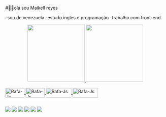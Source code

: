 #🖐🏻olá sou Maikell reyes

-sou de venezuela 
-estudo ingles e programação
-trabalho com front-end

<div align="center">
  <a href="https://github.com/rafaballerini">
  <img height="180em" src="https://github-readme-stats.vercel.app/api?username=maikell&show_icons=true&theme=dark&include_all_commits=true&count_private=false"/>
  <img height="180em" src="https://github-readme-stats.vercel.app/api/top-langs/?username=maikell&layout=compact&langs_count=7&theme=dark"/>
</div>
  
  <div style="display: inline_block"><br>
     <img align="center" alt="Rafa-Js" height="30" width="60" src="https://img.shields.io/badge/HTML5-E34F26?style=for-the-badge&logo=html5&logoColor=white">
     <img align="center" alt="Rafa-Js" height="30" width="60" src="https://img.shields.io/badge/CSS3-1572B6?style=for-the-badge&logo=css3&logoColor=white">
     <img align="center" alt="Rafa-Js" height="30" width="80" src="https://img.shields.io/badge/JavaScript-323330?style=for-the-badge&logo=javascript&logoColor=F7DF1E">
  <img align="center" alt="Rafa-Js" height="30" width="80" src="https://img.shields.io/badge/Bootstrap-563D7C?style=for-the-badge&logo=bootstrap&logoColor=white">
  </div>
  
  ##
  
  <div> 
  <a href="https://www.facebook.com/campaign/landing.php?&campaign_id=1661784632&extra_1=s%7Cc%7C320269324047%7Ce%7Cfacebook%7C&placement=&creative=320269324047&keyword=facebook&partner_id=googlesem&extra_2=campaignid%3D1661784632%26adgroupid%3D63686352403%26matchtype%3De%26network%3Dg%26source%3Dnotmobile%26search_or_content%3Ds%26device%3Dc%26devicemodel%3D%26adposition%3D%26target%3D%26targetid%3Dkwd-541132862%26loc_physical_ms%3D1001672%26loc_interest_ms%3D%26feeditemid%3D%26param1%3D%26param2%3D&gclid=Cj0KCQiAxoiQBhCRARIsAPsvo-zi3_usiegDD14DwpJL_nI7LuNiaR0qZbAzHRTjNiCJIE21a_V-VKoaAtA5EALw_wcB" target="_blank"><img src="https://img.shields.io/badge/Facebook-1877F2?style=for-the-badge&logo=facebook&logoColor=white" target="_blank"></a>
  <a href="https://www.instagram.com/" target="_blank"><img src="https://img.shields.io/badge/-Instagram-%23E4405F?style=for-the-badge&logo=instagram&logoColor=white" target="_blank"></a>
 	<a href="https://www.twitch.tv/" target="_blank"><img src="https://img.shields.io/badge/Twitch-9146FF?style=for-the-badge&logo=twitch&logoColor=white" target="_blank"></a>
 <a href="https://discord.com/channels/@me" target="_blank"><img src="https://img.shields.io/badge/Discord-7289DA?style=for-the-badge&logo=discord&logoColor=white" target="_blank"></a> 
  <a href = "https://mail.google.com/mail/u/0/?tab=rm&ogbl#inbox"><img src="https://img.shields.io/badge/-Gmail-%23333?style=for-the-badge&logo=gmail&logoColor=white" target="_blank"></a>
  <a href="https://www.linkedin.com/feed/" target="_blank"><img src="https://img.shields.io/badge/-LinkedIn-%230077B5?style=for-the-badge&logo=linkedin&logoColor=white" target="_blank"></a> 
  </div>
